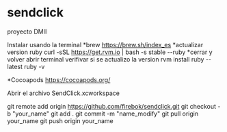 # sendclick
proyecto DMII

Instalar usando la terminal
*brew https://brew.sh/index_es
*actualizar version ruby
  curl -sSL https://get.rvm.io | bash -s stable --ruby
*cerrar y volver abrir terminal verifivar si se actualizo la version
  rvm install ruby --latest
  ruby -v
  
*Cocoapods https://cocoapods.org/

Abrir el archivo SendClick.xcworkspace

git remote add origin https://github.com/firebok/sendclick.git
git checkout -b "your_name"
git add .
git commit -m "name_modify"
git pull origin your_name
git push origin your_name
